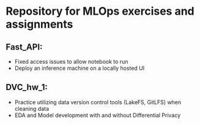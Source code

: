# Repository for MLOps exercises and assignments 

## Fast_API: 
- Fixed access issues to allow notebook to run
- Deploy an inference machine on a locally hosted UI

## DVC_hw_1: 
- Practice utilizing data version control tools (LakeFS, GitLFS) when cleaning data
- EDA and Model development with and without Differential Privacy 

